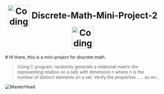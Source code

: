 <h1 align="center"><img align="center" alt="Coding" width="70" src="https://i.pinimg.com/originals/bd/8d/51/bd8d51d7cf2796fa1d005dc09e76b0a1.gif"> Discrete-Math-Mini-Project-2 <img align="center" alt="Coding" width="70" src="https://i.pinimg.com/originals/bd/8d/51/bd8d51d7cf2796fa1d005dc09e76b0a1.gif"></h1>

<p2>#  Hi there, this is a mini-project for discrete math. </p2>

> Using C program, randomly generate a relational matrix (for representing relation on a set) with dimension n where n is the number of distinct elements on a set.
> Verify the properties ..... so on...

![MasterHead](https://i.pinimg.com/originals/4f/41/4e/4f414eaf54616759534bedd2c68d18eb.jpg)
